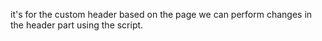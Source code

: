 it's for the custom header based on the page we can perform changes in the header part using the script.

